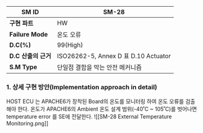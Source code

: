 
| **SM ID**          | SM-28                               |
| ------------------ | ----------------------------------- |
| **구현 파트**          | HW                                  |
| **Failure Mode**   | 온도 오류                               |
| **D.C(%)**         | 99(High)                            |
| **D.C** **산출의 근거** | ISO26262-5, Annex D 표 D.10 Actuator |
| **S.M Type**       | 단일점 결함을 막는 안전 메커니즘                  |
### 1. 상세 구현 방안(Implementation approach in detail)
HOST ECU 는 APACHE6가 장착된 Board의 온도를 모니터링 하여 온도 오류를 검출해야 한다. 온도가 APACHE6의 Ambient 온도 설계 범위(-40˚C ~ 105˚C)를 벗어나면 temperature error 를 SE에 전달한다.
![[SM-28 External Temperature Monitoring.png]]